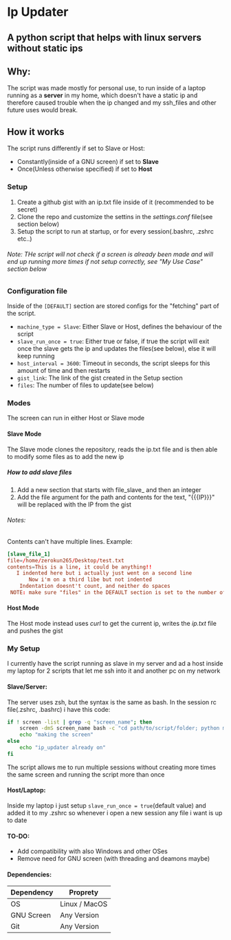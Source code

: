 # Ip Updater
## A python script that helps with linux servers without static ips

## Why:
The script was made mostly for personal use, to run inside of a laptop running as a **server** in my home, which doesn't have a static ip and therefore caused trouble when the ip changed and my ssh_files and other future uses would break.

## How it works
The script runs differently if set to Slave or Host:
- Constantly(inside of a GNU screen) if set to **Slave**
- Once(Unless otherwise specified) if set to **Host**

### Setup
1. Create a github gist with an ip.txt file inside of it (recommended to be secret)
2. Clone the repo and customize the settins in the *settings.conf* file(see section below)
3. Setup the script to run at startup, or for every session(.bashrc, .zshrc etc..)
###### Note: THe script will not check if a screen is already been made and will end up running more times if not setup correctly, see "My Use Case" section below

### Configuration file
Inside of the `[DEFAULT]` section are stored configs for the "fetching" part of the script.
- `machine_type = Slave`: Either Slave or Host, defines the behaviour of the script
- `slave_run_once = true`: Either true or false, if true the script will exit once the slave gets the ip and updates the files(see below), else it will keep running
- `host_interval = 3600`: Timeout in seconds, the script sleeps for this amount of time and then restarts
- `gist_link`: The link of the gist created in the Setup section
- `files`: The number of files to update(see below)

### Modes
The screen can run in either Host or Slave mode
#### Slave Mode
The Slave mode clones the repository, reads the ip.txt file and is then able to modify some files as to add the new ip
##### How to add slave files
1. Add a new section that starts with file_slave_ and then an integer
2. Add the file argument for the path and contents for the text, "{{{IP}}}" will be replaced with the IP from the gist
###### Notes:
Contents can't have multiple lines.
Example:
```conf
[slave_file_1]
file=/home/zerokun265/Desktop/test.txt
contents=This is a line, it could be anything!!
   I indented here but i actually just went on a second line
       Now i'm on a third libe but not indented
    Indentation doesnt't count, and neither do spaces
 NOTE: make sure "files" in the DEFAULT section is set to the number of files to modify
```
#### Host Mode
The Host mode instead uses *curl* to get the current ip, writes the *ip.txt* file and pushes the gist

### My Setup
I currently have the script running as slave in my server and ad a host inside my laptop for 2 scripts that let me ssh into it and another pc on my network
#### Slave/Server:
The server uses zsh, but the syntax is the same as bash.
In the session rc file(.zshrc, .bashrc) i have this code:
```bash
if ! screen -list | grep -q "screen_name"; then
    screen -dmS screen_name bash -c "cd path/to/script/folder; python main.py"
    echo "making the screen"
else
    echo "ip_updater already on"
fi
```
The script allows me to run multiple sessions without creating more times the same screen and running the script more than once
#### Host/Laptop:
Inside my laptop i just setup `slave_run_once = true`(default value) and added it to my .zshrc so whenever i open a new session any file i want is up to date

#### TO-DO:
- Add compatibility with also Windows and other OSes
- Remove need for GNU screen (with threading and deamons maybe)

#### Dependencies:

Dependency | Proprety
--|--
OS | Linux / MacOS
GNU Screen | Any Version
Git | Any Version